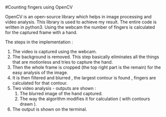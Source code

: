 #Counting fingers using OpenCV

OpenCV is an open-source library which helps in image processing and video analysis. This library is used to achieve my result. The entire code is written in python3.
Using the webcam the number of fingers is calculated for the captured frame with a hand.

The steps in the implementation :
1. The video is captured using the webcam.
1. The background is removed. This step basically eliminates all the things that are motionless and tries to capture the hand.
1. Then the whole frame is cropped (the top right part is the remain) for the easy analysis of the image.
1. It is then filtered and blurred , the largest contour is found , fingers are calculated for that contour.
1. Two video analysis - outputs are shown :
    1. The blurred image of the hand captured.
    1. The way the algorithm modifies it for calculation ( with contours drawn ).
1. The output is shown on the terminal.
